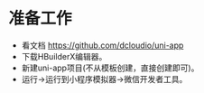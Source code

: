 # 准备工作
* 看文档 https://github.com/dcloudio/uni-app
* 下载HBuilderX编辑器。
* 新建uni-app项目(不从模板创建，直接创建即可)。
* 运行->运行到小程序模拟器->微信开发者工具。
